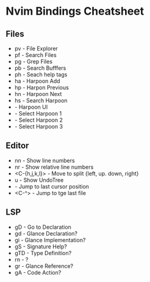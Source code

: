 # Nvim Bindings Cheatsheet

## Files
- <leader>pv - File Explorer
- <leader>pf - Search Files
- <leader>pg - Grep Files
- <leader>pb - Search Bufffers
- <leader>ph - Seach help tags
- <leader>ha - Harpoon Add
- <leader>hp - Harpon Previous
- <leader>hn - Harpoon Next
- <leader>hs - Search Harpoon
- <C-e> - Harpoon UI
- <C-r> - Select Harpoon 1
- <C-t> - Select Harpoon 2
- <C-y> - Select Harpoon 3

## Editor
- <leader>nn - Show line numbers
- <leader>nr - Show relative line numbers
- <C-{h,j,k,l}> - Move to split {left, up. down, right}
- <leader>u - Show UndoTree
- <C-O> - Jump to last cursor position
- <C-^> - Jump to tge last file

## LSP
- gD - Go to Declaration
- gd - Glance Declaration?
- gi - Glance Implementation?
- gS - Signature Help?
- gTD - Type Definition?
- <leader>rn - ?
- gr - Glance Reference?
- gA - Code Action?
